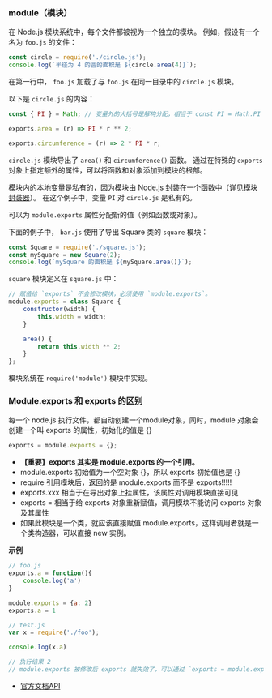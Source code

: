 ### module（模块）

在 Node.js 模块系统中，每个文件都被视为一个独立的模块。 例如，假设有一个名为 `foo.js` 的文件：

```js
const circle = require('./circle.js');
console.log(`半径为 4 的圆的面积是 ${circle.area(4)}`);
```

在第一行中， `foo.js` 加载了与 `foo.js` 在同一目录中的 `circle.js` 模块。

以下是 `circle.js` 的内容：

```js
const { PI } = Math; // 变量外的大括号是解构分配，相当于 const PI = Math.PI

exports.area = (r) => PI * r ** 2;

exports.circumference = (r) => 2 * PI * r;
```

`circle.js` 模块导出了 `area()` 和 `circumference()` 函数。 通过在特殊的 `exports` 对象上指定额外的属性，可以将函数和对象添加到模块的根部。

模块内的本地变量是私有的，因为模块由 Node.js 封装在一个函数中（详见[模块封装器](http://nodejs.cn/s/rrmTGc)）。 在这个例子中，变量 `PI` 对 `circle.js` 是私有的。

可以为 `module.exports` 属性分配新的值（例如函数或对象）。

下面的例子中， `bar.js` 使用了导出 Square 类的 `square` 模块：

```js
const Square = require('./square.js');
const mySquare = new Square(2);
console.log(`mySquare 的面积是 ${mySquare.area()}`);
```

`square` 模块定义在 `square.js` 中：

```js
// 赋值给 `exports` 不会修改模块，必须使用 `module.exports`。
module.exports = class Square {
    constructor(width) {
        this.width = width;
    }

    area() {
        return this.width ** 2;
    }
};
```

模块系统在 `require('module')` 模块中实现。

### Module.exports 和 exports 的区别

每一个 node.js 执行文件，都自动创建一个module对象，同时，module 对象会创建一个叫 exports 的属性，初始化的值是 {}

```js
exports = module.exports = {};
```

- **【重要】exports 其实是 module.exports 的一个引用。**
- module.exports 初始值为一个空对象 {}，所以 exports 初始值也是 {}
- require 引用模块后，返回的是 module.exports 而不是 exports!!!!!
- exports.xxx 相当于在导出对象上挂属性，该属性对调用模块直接可见
- exports = 相当于给 exports 对象重新赋值，调用模块不能访问 exports 对象及其属性
- 如果此模块是一个类，就应该直接赋值 module.exports，这样调用者就是一个类构造器，可以直接 new 实例。

**示例**

```js
// foo.js
exports.a = function(){
    console.log('a')
}

module.exports = {a: 2}
exports.a = 1

// test.js
var x = require('./foo');

console.log(x.a)

// 执行结果 2
// module.exports 被修改后 exports 就失效了，可以通过 `exports = module.exports` 的方式使其恢复原来的特点
```

- [官方文档API](http://nodejs.cn/api/modules.html)